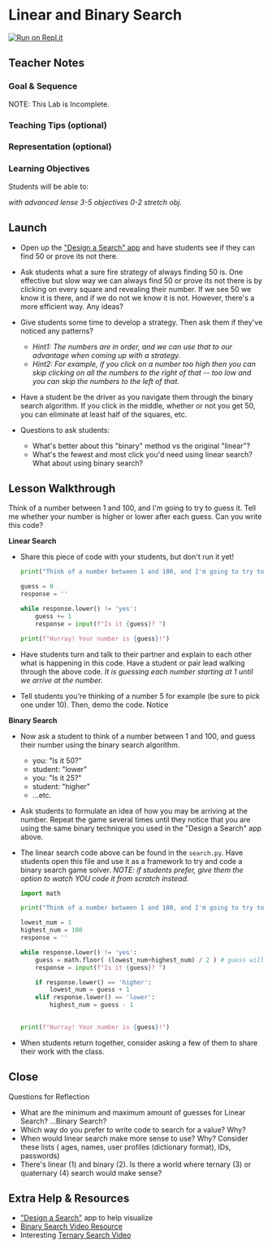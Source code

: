 # Linear and Binary Search

[![Run on Repl.it](https://repl.it/badge/github/upperlinecode/<INSERT_GITHUB_EXTENSION>)](https://repl.it/github/upperlinecode/<INSERT_GITHUB_EXTENSION>)

## Teacher Notes

### Goal & Sequence

NOTE: This Lab is Incomplete.

### Teaching Tips (optional)

### Representation (optional)

### Learning Objectives

Students will be able to:

_with advanced lense_
_3-5 objectives_
_0-2 stretch obj._

## Launch

- Open up the ["Design a Search" app](https://jolson615.github.io/createasearchalgorithm/index.html) and have students see if they can find 50 or prove its not there.

- Ask students what a sure fire strategy of always finding 50 is. One effective but slow way we can always find 50 or prove its not there is by clicking on every square and revealing their number. If we see 50 we know it is there, and if we do not we know it is not. However, there's a more efficient way. Any ideas?

- Give students some time to develop a strategy. Then ask them if they've noticed any patterns? 
    - _Hint1: The numbers are in order, and we can use that to our advantage when coming up with a strategy._ 
    - _Hint2: For example, if you click on a number too high then you can skip clicking on all the numbers to the right of that -- too low and you can skip the numbers to the left of that._

- Have a student be the driver as you navigate them through the binary search algorithm. If you click in the middle, whether or not you get 50, you can eliminate at least half of the squares, etc. 

- Questions to ask students:
    - What's better about this "binary" method vs the original "linear"?
    - What's the fewest and most click you'd need using linear search? What about using binary search?

## Lesson Walkthrough

Think of a number between 1 and 100, and I'm going to try to guess it. Tell me whether your number is higher or lower after each guess. Can you write this code?

**Linear Search**

- Share this piece of code with your students, but don't run it yet!
    ```py
    print("Think of a number between 1 and 100, and I'm going to try to guess it. Please respond with either 'yes', 'higher', or 'lower'.")

    guess = 0
    response = ''

    while response.lower() != 'yes':
        guess += 1
        response = input(f"Is it {guess}? ")

    print(f"Hurray! Your number is {guess}!")
    ```

- Have students turn and talk to their partner and explain to each other what is happening in this code. Have a student or pair lead walking through the above code. _It is guessing each number starting at 1 until we arrive at the number._

- Tell students you're thinking of a number 5 for example (be sure to pick one under 10). Then, demo the code. Notice

**Binary Search**

- Now ask a student to think of a number between 1 and 100, and guess their number using the binary search algorithm.
    - you: "Is it 50?"
    - student: "lower"
    - you: "Is it 25?"
    - student: "higher"
    - ...etc.

- Ask students to formulate an idea of how you may be arriving at the number. Repeat the game several times until they notice that you are using the same binary technique you used in the "Design a Search" app above.

- The linear search code above can be found in the `search.py`. Have students open this file and use it as a framework to try and code a binary search game solver. _NOTE: if students prefer, give them the option to watch YOU code it from scratch instead._ 
    ```py
    import math

    print("Think of a number between 1 and 100, and I'm going to try to guess it. Please respond with either 'yes', 'higher', or 'lower'.")

    lowest_num = 1
    highest_num = 100
    response = ''

    while response.lower() != 'yes':
        guess = math.floor( (lowest_num+highest_num) / 2 ) # guess will always be the average (middle) of the 2 numbers
        response = input(f"Is it {guess}? ")

        if response.lower() == 'higher':
            lowest_num = guess + 1
        elif response.lower() == 'lower':
            highest_num = guess - 1
        

    print(f"Hurray! Your number is {guess}!")
    ```

- When students return together, consider asking a few of them to share their work with the class.

## Close

Questions for Reflection

- What are the minimum and maximum amount of guesses for Linear Search? ...Binary Search?
- Which way do you prefer to write code to search for a value? Why?
- When would linear search make more sense to use? Why? Consider these lists ( ages, names, user profiles (dictionary format), IDs, passwords)
- There's linear (1) and binary (2). Is there a world where ternary (3) or quaternary (4) search would make sense?

## Extra Help & Resources

- ["Design a Search"](https://jolson615.github.io/createasearchalgorithm/index.html) app to help visualize
- [Binary Search Video Resource](https://youtu.be/KXJSjte_OAI?t=118)
- Interesting [Ternary Search Video](https://www.youtube.com/watch?v=WyWL1PBNvb8)